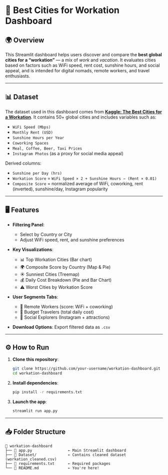
# 📘 Best Cities for Workation Dashboard

## 🌍 Overview
This Streamlit dashboard helps users discover and compare the **best global cities for a “workation”** — a mix of *work* and *vacation*. It evaluates cities based on factors such as WiFi speed, rent cost, sunshine hours, and social appeal, and is intended for digital nomads, remote workers, and travel enthusiasts.

---

## 📊 Dataset
The dataset used in this dashboard comes from **[Kaggle: The Best Cities for a Workation](https://www.kaggle.com/datasets/)**. It contains 50+ global cities and includes variables such as:
- `WiFi Speed (Mbps)`
- `Monthly Rent (USD)`
- `Sunshine Hours per Year`
- `Coworking Spaces`
- `Meal, Coffee, Beer, Taxi Prices`
- `Instagram Photos` (as a proxy for social media appeal)

Derived columns:
- `Sunshine per Day (hrs)`
- `Workation Score` = `WiFi Speed × 2 + Sunshine Hours − (Rent × 0.01)`
- `Composite Score` = normalized average of WiFi, coworking, rent (inverted), sunshine/day, Instagram popularity

---

## 🖥️ Features

- **Filtering Panel**:
  - Select by Country or City
  - Adjust WiFi speed, rent, and sunshine preferences

- **Key Visualizations**:
  - 📊 Top Workation Cities (Bar chart)
  - 🌍 Composite Score by Country (Map & Pie)
  - ☀️ Sunniest Cities (Treemap)
  - 💰 Daily Cost Breakdown (Pie and Bar Chart)
  - ⚠️ Worst Cities by Workation Score

- **User Segments Tabs**:
  - 💼 Remote Workers (score: WiFi + coworking)
  - 💸 Budget Travelers (total daily cost)
  - 📸 Social Explorers (Instagram + attractions)

- **Download Options**: Export filtered data as `.csv`

---

## ⚙️ How to Run

1. **Clone this repository**:
   ```bash
   git clone https://github.com/your-username/workation-dashboard.git
   cd workation-dashboard
   ```

2. **Install dependencies**:
   ```bash
   pip install -r requirements.txt
   ```

3. **Launch the app**:
   ```bash
   streamlit run app.py
   ```

---

## 📥 Folder Structure

```
📁 workation-dashboard
├── 📄 app.py                ← Main Streamlit dashboard
├── 📁 Dataset/              ← Contains cleaned dataset (workation_cleaned.csv)
├── 📄 requirements.txt      ← Required packages
└── 📄 README.md             ← You're here!
```
